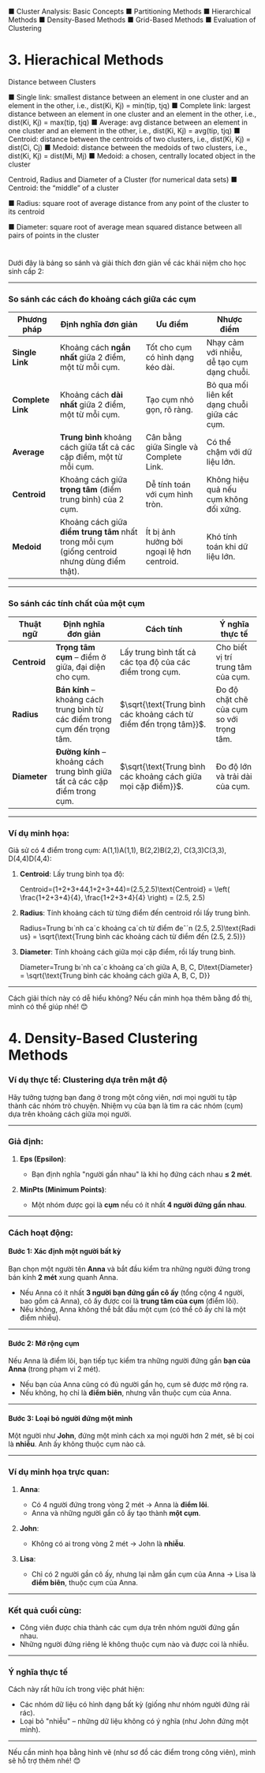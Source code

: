 ■ Cluster Analysis: Basic Concepts
■ Partitioning Methods
■ Hierarchical Methods
■ Density-Based Methods
■ Grid-Based Methods
■ Evaluation of Clustering


# 3. Hierachical Methods

Distance between Clusters

■ Single link: smallest distance between an element in one cluster and
an element in the other, i.e., dist(Ki, Kj) = min(tip, tjq)
■ Complete link: largest distance between an element in one cluster and
an element in the other, i.e., dist(Ki, Kj) = max(tip, tjq)
■ Average: avg distance between an element in one cluster and an
element in the other, i.e., dist(Ki, Kj) = avg(tip, tjq)
■ Centroid: distance between the centroids of two clusters, i.e., dist(Ki,
Kj) = dist(Ci, Cj)
■ Medoid: distance between the medoids of two clusters, i.e., dist(Ki, Kj)
= dist(Mi, Mj)
■ Medoid: a chosen, centrally located object in the cluster


Centroid, Radius and Diameter of a
Cluster (for numerical data sets)
■ Centroid: the “middle” of a cluster

■ Radius: square root of average distance from any
point of the cluster to its centroid

■ Diameter: square root of average mean squared
distance between all pairs of points in the cluster


# 

Dưới đây là bảng so sánh và giải thích đơn giản về các khái niệm cho học sinh cấp 2:

---

### **So sánh các cách đo khoảng cách giữa các cụm**

|**Phương pháp**|**Định nghĩa đơn giản**|**Ưu điểm**|**Nhược điểm**|
|---|---|---|---|
|**Single Link**|Khoảng cách **ngắn nhất** giữa 2 điểm, một từ mỗi cụm.|Tốt cho cụm có hình dạng kéo dài.|Nhạy cảm với nhiễu, dễ tạo cụm dạng chuỗi.|
|**Complete Link**|Khoảng cách **dài nhất** giữa 2 điểm, một từ mỗi cụm.|Tạo cụm nhỏ gọn, rõ ràng.|Bỏ qua mối liên kết dạng chuỗi giữa các cụm.|
|**Average**|**Trung bình** khoảng cách giữa tất cả các cặp điểm, một từ mỗi cụm.|Cân bằng giữa Single và Complete Link.|Có thể chậm với dữ liệu lớn.|
|**Centroid**|Khoảng cách giữa **trọng tâm** (điểm trung bình) của 2 cụm.|Dễ tính toán với cụm hình tròn.|Không hiệu quả nếu cụm không đối xứng.|
|**Medoid**|Khoảng cách giữa **điểm trung tâm** nhất trong mỗi cụm (giống centroid nhưng dùng điểm thật).|Ít bị ảnh hưởng bởi ngoại lệ hơn centroid.|Khó tính toán khi dữ liệu lớn.|

---

### **So sánh các tính chất của một cụm**

| **Thuật ngữ** | **Định nghĩa đơn giản**                                                     | **Cách tính**                                                     | **Ý nghĩa thực tế**                      |
| ------------- | --------------------------------------------------------------------------- | ----------------------------------------------------------------- | ---------------------------------------- |
| **Centroid**  | **Trọng tâm cụm** – điểm ở giữa, đại diện cho cụm.                          | Lấy trung bình tất cả các tọa độ của các điểm trong cụm.          | Cho biết vị trí trung tâm của cụm.       |
| **Radius**    | **Bán kính** – khoảng cách trung bình từ các điểm trong cụm đến trọng tâm.  | $\sqrt{\text{Trung bình các khoảng cách từ điểm đến trọng tâm}}$. | Đo độ chặt chẽ của cụm so với trọng tâm. |
| **Diameter**  | **Đường kính** – khoảng cách trung bình giữa tất cả các cặp điểm trong cụm. | $\sqrt{\text{Trung bình các khoảng cách giữa mọi cặp điểm}}$.     | Đo độ lớn và trải dài của cụm.           |

---

### **Ví dụ minh họa:**

Giả sử có 4 điểm trong cụm: A(1,1)A(1,1), B(2,2)B(2,2), C(3,3)C(3,3), D(4,4)D(4,4):

1. **Centroid**: Lấy trung bình tọa độ:
    
    Centroid=(1+2+3+44,1+2+3+44)=(2.5,2.5)\text{Centroid} = \left( \frac{1+2+3+4}{4}, \frac{1+2+3+4}{4} \right) = (2.5, 2.5)
2. **Radius**: Tính khoảng cách từ từng điểm đến centroid rồi lấy trung bình.
    
    Radius=Trung bıˋnh caˊc khoảng caˊch từ điểm đeˆˊn (2.5, 2.5)\text{Radius} = \sqrt{\text{Trung bình các khoảng cách từ điểm đến (2.5, 2.5)}}
3. **Diameter**: Tính khoảng cách giữa mọi cặp điểm, rồi lấy trung bình.
    
    Diameter=Trung bıˋnh caˊc khoảng caˊch giữa A, B, C, D\text{Diameter} = \sqrt{\text{Trung bình các khoảng cách giữa A, B, C, D}}

---

Cách giải thích này có dễ hiểu không? Nếu cần minh họa thêm bằng đồ thị, mình có thể giúp nhé! 😊


# 4. Density-Based Clustering Methods

### **Ví dụ thực tế: Clustering dựa trên mật độ**

Hãy tưởng tượng bạn đang ở trong một công viên, nơi mọi người tụ tập thành các nhóm trò chuyện. Nhiệm vụ của bạn là tìm ra các nhóm (cụm) dựa trên khoảng cách giữa mọi người.

---

### **Giả định**:

1. **Eps (Epsilon)**:
    
    - Bạn định nghĩa "người gần nhau" là khi họ đứng cách nhau **≤ 2 mét**.
2. **MinPts (Minimum Points)**:
    
    - Một nhóm được gọi là **cụm** nếu có ít nhất **4 người đứng gần nhau**.

---

### **Cách hoạt động**:

#### **Bước 1**: Xác định một người bất kỳ

Bạn chọn một người tên **Anna** và bắt đầu kiểm tra những người đứng trong bán kính **2 mét** xung quanh Anna.

- Nếu Anna có ít nhất **3 người bạn đứng gần cô ấy** (tổng cộng 4 người, bao gồm cả Anna), cô ấy được coi là **trung tâm của cụm** (điểm lõi).
- Nếu không, Anna không thể bắt đầu một cụm (có thể cô ấy chỉ là một điểm nhiễu).

---

#### **Bước 2**: Mở rộng cụm

Nếu Anna là điểm lõi, bạn tiếp tục kiểm tra những người đứng gần **bạn của Anna** (trong phạm vi 2 mét).

- Nếu bạn của Anna cũng có đủ người gần họ, cụm sẽ được mở rộng ra.
- Nếu không, họ chỉ là **điểm biên**, nhưng vẫn thuộc cụm của Anna.

---

#### **Bước 3**: Loại bỏ người đứng một mình

Một người như **John**, đứng một mình cách xa mọi người hơn 2 mét, sẽ bị coi là **nhiễu**. Anh ấy không thuộc cụm nào cả.

---

### **Ví dụ minh họa trực quan**:

1. **Anna**:
    
    - Có 4 người đứng trong vòng 2 mét → Anna là **điểm lõi**.
    - Anna và những người gần cô ấy tạo thành **một cụm**.
2. **John**:
    
    - Không có ai trong vòng 2 mét → John là **nhiễu**.
3. **Lisa**:
    
    - Chỉ có 2 người gần cô ấy, nhưng lại nằm gần cụm của Anna → Lisa là **điểm biên**, thuộc cụm của Anna.

---

### **Kết quả cuối cùng**:

- Công viên được chia thành các cụm dựa trên nhóm người đứng gần nhau.
- Những người đứng riêng lẻ không thuộc cụm nào và được coi là nhiễu.

---

### **Ý nghĩa thực tế**

Cách này rất hữu ích trong việc phát hiện:

- Các nhóm dữ liệu có hình dạng bất kỳ (giống như nhóm người đứng rải rác).
- Loại bỏ "nhiễu" – những dữ liệu không có ý nghĩa (như John đứng một mình).

---

Nếu cần minh họa bằng hình vẽ (như sơ đồ các điểm trong công viên), mình sẽ hỗ trợ thêm nhé! 😊


